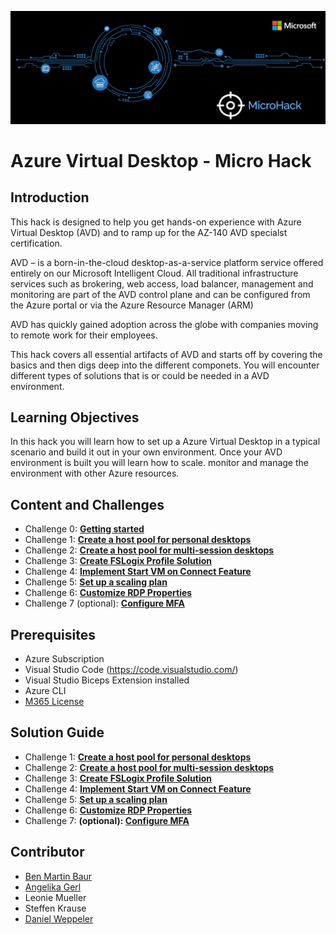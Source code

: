 ![image](Images/MicroHack_Logo_1.png)

# Azure Virtual Desktop - Micro Hack

## Introduction

This hack is designed to help you get hands-on experience with Azure Virtual Desktop (AVD) and to ramp up for the AZ-140 AVD specialst certification. 

AVD – is a born-in-the-cloud desktop-as-a-service platform service offered entirely on our Microsoft Intelligent Cloud. 
All traditional infrastructure services such as brokering, web access, load balancer, management and monitoring are part of the AVD control plane and can be configured from the Azure portal or via the Azure Resource Manager (ARM)

AVD has quickly gained adoption across the globe with companies moving to remote work for their employees. 

This hack covers all essential artifacts of AVD and starts off by covering the basics and then digs deep into the different componets. You will encounter different types of solutions that is or could be needed in a AVD environment. 

## Learning Objectives

In this hack you will learn how to set up a Azure Virtual Desktop in a typical scenario and build it out in your own environment. Once your AVD environment is built you will learn how to scale. monitor and manage the environment with other Azure resources. 

## Content and Challenges

- Challenge 0: **[Getting started](Challenges/00-Pre-Reqs.md)**
- Challenge 1: **[Create a host pool for personal desktops](Challenges/01-Personal-Hostpools.md)**
- Challenge 2: **[Create a host pool for multi-session desktops](Challenges/02-multi-session-Hostpools.md)**
- Challenge 3: **[Create FSLogix Profile Solution](Challenges/03-Implement-FSLogix-Profile-Solution.md)**
- Challenge 4: **[Implement Start VM on Connect Feature](Challenges/04-start-VM-on-connect.md)**
- Challenge 5: **[Set up a scaling plan](Challenges/05-scaling-plan.md)**
- Challenge 6: **[Customize RDP Properties](Challenges/06-RDP-properties.md)**
- Challenge 7 (optional): **[Configure MFA](Challenges/09-Configure-MFA.md)**


## Prerequisites

- Azure Subscription
- Visual Studio Code (https://code.visualstudio.com/)
- Visual Studio Biceps Extension installed
- Azure CLI 
- [M365 License](https://docs.microsoft.com/en-us/azure/virtual-desktop/overview#requirements)

## Solution Guide

- Challenge 1: **[Create a host pool for personal desktops](Solutionguide/01-Personal-Hostpools-solution.md)**
- Challenge 2: **[Create a host pool for multi-session desktops](Solutionguide/02-multi-session-Hostpools-solution.md)**
- Challenge 3: **[Create FSLogix Profile Solution](Solutionguide/03-Implement-FSLogix-Profile-Solution.md)**
- Challenge 4: **[Implement Start VM on Connect Feature](Solutionguide/04-start-VM-on-connect-solution.md)**
- Challenge 5: **[Set up a scaling plan](Solutionguide/05-scaling-plan-solution.md)**
- Challenge 6: **[Customize RDP Properties](Solutionguide/06-RDP-properties-solution.md)**
- Challenge 7: **(optional): [Configure MFA](Solutionguide/07-Configure-MFA)**

## Contributor
- [Ben Martin Baur](https://www.linkedin.com/in/ben-martin-baur/)
- [Angelika Gerl](https://www.linkedin.com/in/angelika-gerl/)
- Leonie Mueller
- Steffen Krause
- [Daniel Weppeler](https://www.linkedin.com/in/daniel-weppeler/)
